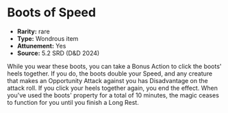 
# Boots of Speed

* **Rarity:** rare
* **Type:** Wondrous item
* **Attunement:** Yes
* **Source:** 5.2 SRD (D&D 2024)


While you wear these boots, you can take a Bonus Action to click the boots' heels together. If you do, the boots double your Speed, and any creature that makes an Opportunity Attack against you has Disadvantage on the attack roll. If you click your heels together again, you end the effect. When you've used the boots' property for a total of 10 minutes, the magic ceases to function for you until you finish a Long Rest.
